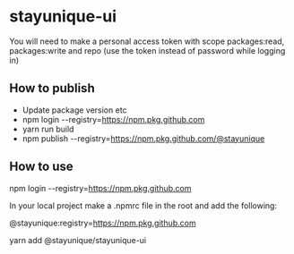 # stayunique-ui

You will need to make a personal access token with scope packages:read, packages:write and repo (use the token instead of password while logging in)

## How to publish

* Update package version etc
* npm login --registry=https://npm.pkg.github.com
* yarn run build
* npm publish --registry=https://npm.pkg.github.com/@stayunique

## How to use

npm login --registry=https://npm.pkg.github.com

In your local project make a .npmrc file in the root and add the following:

@stayunique:registry=https://npm.pkg.github.com

yarn add @stayunique/stayunique-ui
